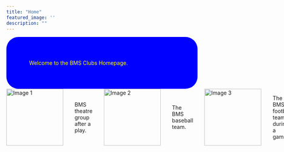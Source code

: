 ```yaml
---
title: "Home"
featured_image: ''
description: ""
---
```


  <div style="background-color: blue; padding: 60px; border-radius: 32px; color:yellow;">
  Welcome to the BMS Clubs Homepage.
</div>
</div>

<div style="display: flex; align-items: center; gap: 30px; flex-wrap: nowrap;">

  <div style="display: flex; align-items: center; gap: 30px;">
    <img src="images/BMS4.jpg" alt="Image 1" style="height: 150px;">
    <span>BMS theatre group after a play.</span>
  </div>

  <div style="display: flex; align-items: center; gap: 30px;">
    <img src="https://resources.finalsite.net/images/f_auto,q_auto,t_image_size_4/v1743437065/mcpsorg/w7hu0u7jc5lzak9ztbnz/BaseballMarch2025.jpg" alt="Image 2" style="height: 150px;">
    <span>The BMS baseball team.</span>
  </div>

  <div style="display: flex; align-items: center; gap: 30px;">
    <img src="https://resources.finalsite.net/images/f_auto,q_auto,t_image_size_2/v1690389009/mcpsorg/hyzt3aygytdob2skqbzt/footballforwebsite.jpg" alt="Image 3" style="height: 150px;">
    <span>The BMS football team during a game.</span>
  </div>